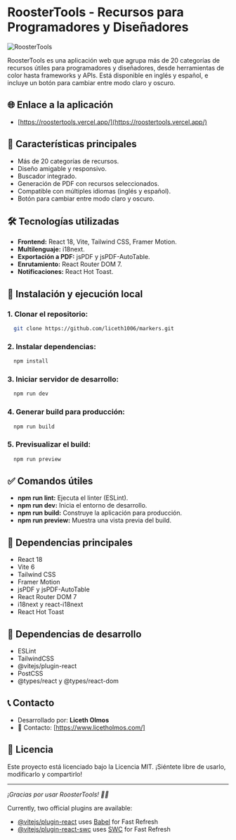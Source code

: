 # RoosterTools - Recursos para Programadores y Diseñadores

![RoosterTools](https://roostertools.vercel.app/roostertools.png)

RoosterTools es una aplicación web que agrupa más de 20 categorías de recursos útiles para programadores y diseñadores, desde herramientas de color hasta frameworks y APIs. Está disponible en inglés y español, e incluye un botón para cambiar entre modo claro y oscuro.

## 🌐 Enlace a la aplicación
- [https://roostertools.vercel.app/](https://roostertools.vercel.app/)

## 🚀 Características principales
- Más de 20 categorías de recursos.
- Diseño amigable y responsivo.
- Buscador integrado.
- Generación de PDF con recursos seleccionados.
- Compatible con múltiples idiomas (inglés y español).
- Botón para cambiar entre modo claro y oscuro.

## 🛠️ Tecnologías utilizadas
- **Frontend:** React 18, Vite, Tailwind CSS, Framer Motion.
- **Multilenguaje:** i18next.
- **Exportación a PDF:** jsPDF y jsPDF-AutoTable.
- **Enrutamiento:** React Router DOM 7.
- **Notificaciones:** React Hot Toast.

## 📂 Instalación y ejecución local
### 1. Clonar el repositorio:
```bash
  git clone https://github.com/liceth1006/markers.git 
```

### 2. Instalar dependencias:
```bash
  npm install
```

### 3. Iniciar servidor de desarrollo:
```bash
  npm run dev
```

### 4. Generar build para producción:
```bash
  npm run build
```

### 5. Previsualizar el build:
```bash
  npm run preview
```

## ✅ Comandos útiles
- **npm run lint:** Ejecuta el linter (ESLint).
- **npm run dev:** Inicia el entorno de desarrollo.
- **npm run build:** Construye la aplicación para producción.
- **npm run preview:** Muestra una vista previa del build.

## 💾 Dependencias principales
- React 18
- Vite 6
- Tailwind CSS
- Framer Motion
- jsPDF y jsPDF-AutoTable
- React Router DOM 7
- i18next y react-i18next
- React Hot Toast

## 🚧 Dependencias de desarrollo
- ESLint
- TailwindCSS
- @vitejs/plugin-react
- PostCSS
- @types/react y @types/react-dom

## 📞 Contacto
- Desarrollado por: **Liceth Olmos**  
- 📧 Contacto: [https://www.licetholmos.com/] 

## 📜 Licencia
Este proyecto está licenciado bajo la Licencia MIT. ¡Siéntete libre de usarlo, modificarlo y compartirlo!

---
_¡Gracias por usar RoosterTools! 🚀💙_





Currently, two official plugins are available:

- [@vitejs/plugin-react](https://github.com/vitejs/vite-plugin-react/blob/main/packages/plugin-react/README.md) uses [Babel](https://babeljs.io/) for Fast Refresh
- [@vitejs/plugin-react-swc](https://github.com/vitejs/vite-plugin-react-swc) uses [SWC](https://swc.rs/) for Fast Refresh
